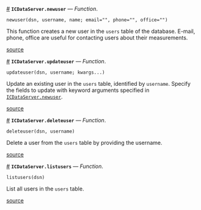 <a id='ICDataServer.newuser' href='#ICDataServer.newuser'>#</a>
**`ICDataServer.newuser`** &mdash; *Function*.



```
newuser(dsn, username, name; email="", phone="", office="")
```

This function creates a new user in the `users` table of the database. E-mail, phone, office are useful for contacting users about their measurements.


<a target='_blank' href='https://github.com/PainterQubits/ICDataServer.jl/tree/11903b0154a7a722d12cec3a524d64803928adfe/src/users.jl#L1-L8' class='documenter-source'>source</a><br>

<a id='ICDataServer.updateuser' href='#ICDataServer.updateuser'>#</a>
**`ICDataServer.updateuser`** &mdash; *Function*.



```
updateuser(dsn, username; kwargs...)
```

Update an existing user in the `users` table, identified by `username`. Specify the fields to update with keyword arguments specified in [`ICDataServer.newuser`](users.md#ICDataServer.newuser).


<a target='_blank' href='https://github.com/PainterQubits/ICDataServer.jl/tree/11903b0154a7a722d12cec3a524d64803928adfe/src/users.jl#L30-L38' class='documenter-source'>source</a><br>

<a id='ICDataServer.deleteuser' href='#ICDataServer.deleteuser'>#</a>
**`ICDataServer.deleteuser`** &mdash; *Function*.



```
deleteuser(dsn, username)
```

Delete a user from the `users` table by providing the username.


<a target='_blank' href='https://github.com/PainterQubits/ICDataServer.jl/tree/11903b0154a7a722d12cec3a524d64803928adfe/src/users.jl#L47-L53' class='documenter-source'>source</a><br>

<a id='ICDataServer.listusers' href='#ICDataServer.listusers'>#</a>
**`ICDataServer.listusers`** &mdash; *Function*.



```
listusers(dsn)
```

List all users in the `users` table.


<a target='_blank' href='https://github.com/PainterQubits/ICDataServer.jl/tree/11903b0154a7a722d12cec3a524d64803928adfe/src/users.jl#L58-L64' class='documenter-source'>source</a><br>

